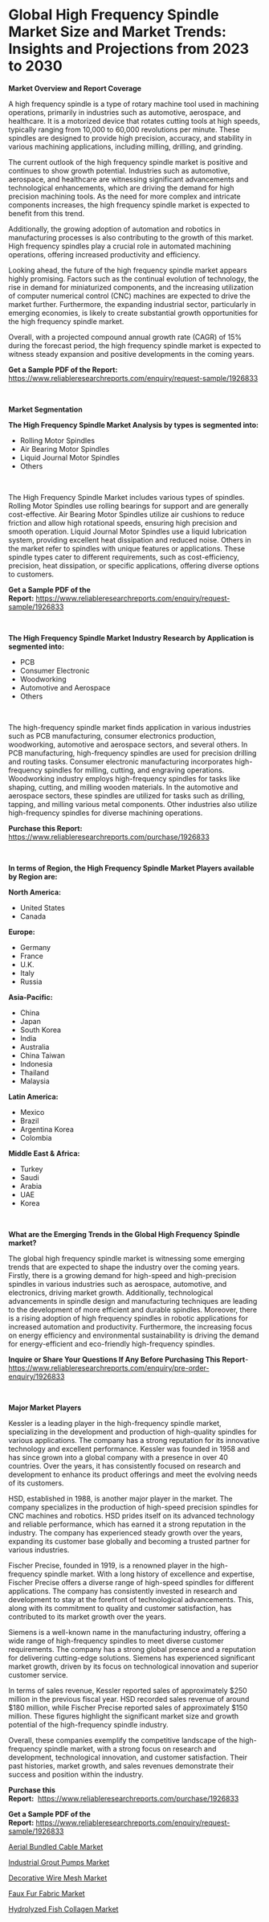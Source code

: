 <p><h1>Global High Frequency Spindle Market Size and Market Trends: Insights and Projections from 2023 to 2030</h1></p><p><strong>Market Overview and Report Coverage</strong></p>
<p><p>A high frequency spindle is a type of rotary machine tool used in machining operations, primarily in industries such as automotive, aerospace, and healthcare. It is a motorized device that rotates cutting tools at high speeds, typically ranging from 10,000 to 60,000 revolutions per minute. These spindles are designed to provide high precision, accuracy, and stability in various machining applications, including milling, drilling, and grinding.</p><p>The current outlook of the high frequency spindle market is positive and continues to show growth potential. Industries such as automotive, aerospace, and healthcare are witnessing significant advancements and technological enhancements, which are driving the demand for high precision machining tools. As the need for more complex and intricate components increases, the high frequency spindle market is expected to benefit from this trend.</p><p>Additionally, the growing adoption of automation and robotics in manufacturing processes is also contributing to the growth of this market. High frequency spindles play a crucial role in automated machining operations, offering increased productivity and efficiency.</p><p>Looking ahead, the future of the high frequency spindle market appears highly promising. Factors such as the continual evolution of technology, the rise in demand for miniaturized components, and the increasing utilization of computer numerical control (CNC) machines are expected to drive the market further. Furthermore, the expanding industrial sector, particularly in emerging economies, is likely to create substantial growth opportunities for the high frequency spindle market.</p><p>Overall, with a projected compound annual growth rate (CAGR) of 15% during the forecast period, the high frequency spindle market is expected to witness steady expansion and positive developments in the coming years.</p></p>
<p><strong>Get a Sample PDF of the Report:</strong> <a href="https://www.reliableresearchreports.com/enquiry/request-sample/1926833">https://www.reliableresearchreports.com/enquiry/request-sample/1926833</a></p>
<p>&nbsp;</p>
<p><strong>Market Segmentation</strong></p>
<p><strong>The High Frequency Spindle Market Analysis by types is segmented into:</strong></p>
<p><ul><li>Rolling Motor Spindles</li><li>Air Bearing Motor Spindles</li><li>Liquid Journal Motor Spindles</li><li>Others</li></ul></p>
<p>&nbsp;</p>
<p><p>The High Frequency Spindle Market includes various types of spindles. Rolling Motor Spindles use rolling bearings for support and are generally cost-effective. Air Bearing Motor Spindles utilize air cushions to reduce friction and allow high rotational speeds, ensuring high precision and smooth operation. Liquid Journal Motor Spindles use a liquid lubrication system, providing excellent heat dissipation and reduced noise. Others in the market refer to spindles with unique features or applications. These spindle types cater to different requirements, such as cost-efficiency, precision, heat dissipation, or specific applications, offering diverse options to customers.</p></p>
<p><strong>Get a Sample PDF of the Report:</strong>&nbsp;<a href="https://www.reliableresearchreports.com/enquiry/request-sample/1926833">https://www.reliableresearchreports.com/enquiry/request-sample/1926833</a></p>
<p>&nbsp;</p>
<p><strong>The High Frequency Spindle Market Industry Research by Application is segmented into:</strong></p>
<p><ul><li>PCB</li><li>Consumer Electronic</li><li>Woodworking</li><li>Automotive and Aerospace</li><li>Others</li></ul></p>
<p>&nbsp;</p>
<p><p>The high-frequency spindle market finds application in various industries such as PCB manufacturing, consumer electronics production, woodworking, automotive and aerospace sectors, and several others. In PCB manufacturing, high-frequency spindles are used for precision drilling and routing tasks. Consumer electronic manufacturing incorporates high-frequency spindles for milling, cutting, and engraving operations. Woodworking industry employs high-frequency spindles for tasks like shaping, cutting, and milling wooden materials. In the automotive and aerospace sectors, these spindles are utilized for tasks such as drilling, tapping, and milling various metal components. Other industries also utilize high-frequency spindles for diverse machining operations.</p></p>
<p><strong>Purchase this Report:</strong>&nbsp; <a href="https://www.reliableresearchreports.com/purchase/1926833">https://www.reliableresearchreports.com/purchase/1926833</a></p>
<p>&nbsp;</p>
<p><strong>In terms of Region, the High Frequency Spindle Market Players available by Region are:</strong></p>
<p>
    <p> <strong> North America: </strong>
        <ul>
            <li>United States</li>
            <li>Canada</li>
        </ul>
        </p> 
    <p> <strong> Europe: </strong>
        <ul>
            <li>Germany</li>
            <li>France</li>
            <li>U.K.</li>
            <li>Italy</li>
            <li>Russia</li>
        </ul>
        </p> 
    <p> <strong> Asia-Pacific: </strong>
        <ul>
            <li>China</li>
            <li>Japan</li>
            <li>South Korea</li>
            <li>India</li>
            <li>Australia</li>
            <li>China Taiwan</li>
            <li>Indonesia</li>
            <li>Thailand</li>
            <li>Malaysia</li>
        </ul>
        </p> 
    <p> <strong> Latin America: </strong>
        <ul>
            <li>Mexico</li>
            <li>Brazil</li>
            <li>Argentina Korea</li>
            <li>Colombia</li>
        </ul>
        </p> 
    <p> <strong> Middle East & Africa: </strong>
        <ul>
            <li>Turkey</li>
            <li>Saudi</li>
            <li>Arabia</li>
            <li>UAE</li>
            <li>Korea</li>
        </ul>
    </p>
    </p>
<p>&nbsp;</p>
<p><strong>What are the Emerging Trends in the Global High Frequency Spindle market?</strong></p>
<p><p>The global high frequency spindle market is witnessing some emerging trends that are expected to shape the industry over the coming years. Firstly, there is a growing demand for high-speed and high-precision spindles in various industries such as aerospace, automotive, and electronics, driving market growth. Additionally, technological advancements in spindle design and manufacturing techniques are leading to the development of more efficient and durable spindles. Moreover, there is a rising adoption of high frequency spindles in robotic applications for increased automation and productivity. Furthermore, the increasing focus on energy efficiency and environmental sustainability is driving the demand for energy-efficient and eco-friendly high-frequency spindles.</p></p>
<p><strong>Inquire or Share Your Questions If Any Before Purchasing This Report</strong>- <a href="https://www.reliableresearchreports.com/enquiry/pre-order-enquiry/1926833">https://www.reliableresearchreports.com/enquiry/pre-order-enquiry/1926833</a></p>
<p>&nbsp;</p>
<p><strong>Major Market Players</strong></p>
<p><p>Kessler is a leading player in the high-frequency spindle market, specializing in the development and production of high-quality spindles for various applications. The company has a strong reputation for its innovative technology and excellent performance. Kessler was founded in 1958 and has since grown into a global company with a presence in over 40 countries. Over the years, it has consistently focused on research and development to enhance its product offerings and meet the evolving needs of its customers.</p><p>HSD, established in 1988, is another major player in the market. The company specializes in the production of high-speed precision spindles for CNC machines and robotics. HSD prides itself on its advanced technology and reliable performance, which has earned it a strong reputation in the industry. The company has experienced steady growth over the years, expanding its customer base globally and becoming a trusted partner for various industries.</p><p>Fischer Precise, founded in 1919, is a renowned player in the high-frequency spindle market. With a long history of excellence and expertise, Fischer Precise offers a diverse range of high-speed spindles for different applications. The company has consistently invested in research and development to stay at the forefront of technological advancements. This, along with its commitment to quality and customer satisfaction, has contributed to its market growth over the years.</p><p>Siemens is a well-known name in the manufacturing industry, offering a wide range of high-frequency spindles to meet diverse customer requirements. The company has a strong global presence and a reputation for delivering cutting-edge solutions. Siemens has experienced significant market growth, driven by its focus on technological innovation and superior customer service.</p><p>In terms of sales revenue, Kessler reported sales of approximately $250 million in the previous fiscal year. HSD recorded sales revenue of around $180 million, while Fischer Precise reported sales of approximately $150 million. These figures highlight the significant market size and growth potential of the high-frequency spindle industry.</p><p>Overall, these companies exemplify the competitive landscape of the high-frequency spindle market, with a strong focus on research and development, technological innovation, and customer satisfaction. Their past histories, market growth, and sales revenues demonstrate their success and position within the industry.</p></p>
<p><strong>Purchase this Report:</strong>&nbsp;&nbsp;<a href="https://www.reliableresearchreports.com/purchase/1926833">https://www.reliableresearchreports.com/purchase/1926833</a></p>
<p></p>
<p><strong>Get a Sample PDF of the Report:</strong>&nbsp;<a href="https://www.reliableresearchreports.com/enquiry/request-sample/1926833">https://www.reliableresearchreports.com/enquiry/request-sample/1926833</a></p>
<p><p><a href="https://medium.com/@christianhunter987/analyzing-aerial-bundled-cable-market-global-industry-perspective-and-forecast-2023-to-2030-6d4ada56b5d5">Aerial Bundled Cable Market</a></p><p><a href="https://github.com/zebdakicsin/Market-Research-Report-List-1/blob/main/industrial-grout-pumps-market.md">Industrial Grout Pumps Market</a></p><p><a href="https://medium.com/@jaylonlesch/decorative-wire-mesh-market-share-evolution-and-market-growth-trends-2023-2030-b47c8f228f0d">Decorative Wire Mesh Market</a></p><p><a href="https://medium.com/@queenlittle95/faux-fur-fabric-market-size-and-market-trends-complete-industry-overview-2023-to-2030-a2ae83e1ddd6">Faux Fur Fabric Market</a></p><p><a href="https://github.com/kholmovskayalyudmila/Market-Research-Report-List-1/blob/main/hydrolyzed-fish-collagen-market.md">Hydrolyzed Fish Collagen Market</a></p></p>